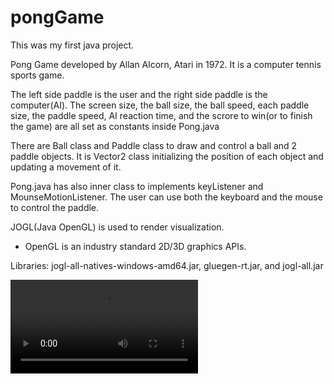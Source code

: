 # pongGame
This was my first java project.

Pong Game developed by Allan Alcorn, Atari in 1972.
It is a computer tennis sports game.

The left side paddle is the user and the right side paddle is the computer(AI).
The screen size, the ball size, the ball speed, each paddle size, the paddle speed, AI reaction time,
and the scrore to win(or to finish the game) are all set as constants inside Pong.java

There are Ball class and Paddle class to draw and control a ball and 2 paddle objects.
It is Vector2 class initializing the position of each object and updating a movement of it.

Pong.java has also inner class to implements keyListener and MounseMotionListener.
The user can use both the keyboard and the mouse to control the paddle.

JOGL(Java OpenGL) is used to render visualization.
* OpenGL is an industry standard 2D/3D graphics APIs.

Libraries: jogl-all-natives-windows-amd64.jar, gluegen-rt.jar, and jogl-all.jar 

![alexpark90.github.io](https://raw.githubusercontent.com/alexpark90/pongGame/master/pongVideo.avi)
